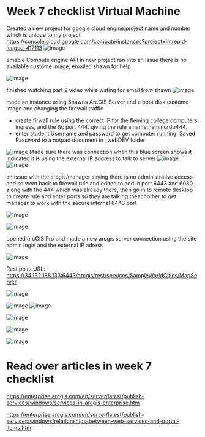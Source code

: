 # Week 7 checklist Virtual Machine
Created a new project for google cloud engine:project name and number which is unique to my project https://console.cloud.google.com/compute/instances?project=intrepid-league-417113
![image](https://github.com/alicoo510/Geom99TaskList/assets/146375997/55d9daaf-8426-4b47-8a00-09884aa27df9)

emable Compute engine API in new project
ran into an issue there is no available custome image, emailed shawn for help

![image](https://github.com/alicoo510/Geom99TaskList/assets/146375997/dc8d6a63-0c1e-46cf-9437-e4870250c077)

finished watching part 2 video while wating for email from shawn
![image](https://github.com/alicoo510/Geom99TaskList/assets/146375997/1791cc92-7579-4d3a-b078-65f6ae7f21fa)

made an instance using Shawns ArcGIS Server and a boot disk custome image and changing the firewall traffic
- create firwall rule using the correct IP for the fleming college computers, ingress, and the ttc port 444. giving the rule a name:flemingrdp444.
- enter student Username and passward to get computer running. Saved Password to a notpad document in _webDEV folder

![image](https://github.com/alicoo510/Geom99TaskList/assets/146375997/0b4fa3e3-fb67-40a4-86ec-e93b6333c545)
Made sure there was connection when this blue screen shows it indicated it is using the external IP address to talk to server
![image](https://github.com/alicoo510/Geom99TaskList/assets/146375997/42eb8587-e5d2-4471-8329-25098b0402b0)
![image](https://github.com/alicoo510/Geom99TaskList/assets/146375997/98fcff27-4720-4b26-9914-6a8648373d02)

an issue with the arcgis/manager saying there is no administrative access and so went back to firewall rule and edited to add in port 6443 and 6080 along with the 444 which was already there, then go in to remote desktop to create rule and enter ports so they are talking toeachother to get manager to work with the secure internal 6443 port

![image](https://github.com/alicoo510/Geom99TaskList/assets/146375997/9e3868c3-8183-49b3-92ad-b61723adf051)


![image](https://github.com/alicoo510/Geom99TaskList/assets/146375997/3c9554a7-967d-4239-816f-ba98908ec221)

opened arcGIS Pro and made a new arcgis server connection using the site admin login and the external IP adress

![image](https://github.com/alicoo510/Geom99TaskList/assets/146375997/f8afb2a2-40f5-437d-bf58-ec95a4e1f3aa)

 Rest point URL:  https://34.132.188.133:6443/arcgis/rest/services/SampleWorldCities/MapServer

![image](https://github.com/alicoo510/Geom99TaskList/assets/146375997/7b932069-cae3-49b8-b0f9-d0df421f89e2)


![image](https://github.com/alicoo510/Geom99TaskList/assets/146375997/a686b82f-3ac5-45f8-9608-ce3f52932396)
![image](https://github.com/alicoo510/Geom99TaskList/assets/146375997/6b3d6b97-1cb8-48c0-805f-0f2a841b5df5)

![image](https://github.com/alicoo510/Geom99TaskList/assets/146375997/aedf4de7-ba61-490b-bd43-7796b2b46ec6)

![image](https://github.com/alicoo510/Geom99TaskList/assets/146375997/e033eab0-9534-4b80-afc4-987984b6a994)

![image](https://github.com/alicoo510/Geom99TaskList/assets/146375997/ee26cdd3-7e84-49b9-8b47-ccae04aacc7e)


# Read over articles in week 7 checklist
https://enterprise.arcgis.com/en/server/latest/publish-services/windows/services-in-arcgis-enterprise.htm

https://enterprise.arcgis.com/en/server/latest/publish-services/windows/relationships-between-web-services-and-portal-items.htm

